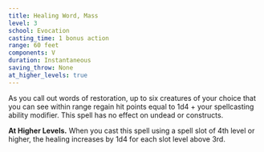 ```yaml
---
title: Healing Word, Mass
level: 3
school: Evocation
casting_time: 1 bonus action
range: 60 feet
components: V
duration: Instantaneous
saving_throw: None
at_higher_levels: true
---
```


As you call out words of restoration, up to six creatures of your choice that you can see within range regain hit points equal to 1d4 + your spellcasting ability modifier. This spell has no effect on undead or constructs.

**At Higher Levels.** When you cast this spell using a spell slot of 4th level or higher, the healing increases by 1d4 for each slot level above 3rd.
